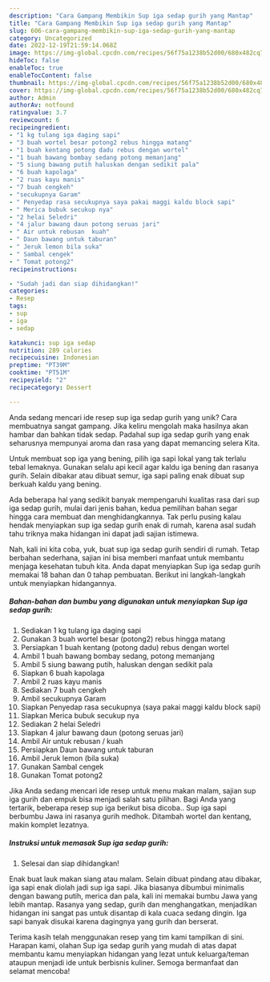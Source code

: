 ```yaml
---
description: "Cara Gampang Membikin Sup iga sedap gurih yang Mantap"
title: "Cara Gampang Membikin Sup iga sedap gurih yang Mantap"
slug: 606-cara-gampang-membikin-sup-iga-sedap-gurih-yang-mantap
category: Uncategorized
date: 2022-12-19T21:59:14.068Z
image: https://img-global.cpcdn.com/recipes/56f75a1238b52d00/680x482cq70/sup-iga-sedap-gurih-foto-resep-utama.jpg
hideToc: false
enableToc: true
enableTocContent: false
thumbnail: https://img-global.cpcdn.com/recipes/56f75a1238b52d00/680x482cq70/sup-iga-sedap-gurih-foto-resep-utama.jpg
cover: https://img-global.cpcdn.com/recipes/56f75a1238b52d00/680x482cq70/sup-iga-sedap-gurih-foto-resep-utama.jpg
author: Admin
authorAv: notfound
ratingvalue: 3.7
reviewcount: 6
recipeingredient:
- "1 kg tulang iga daging sapi"
- "3 buah wortel besar potong2 rebus hingga matang"
- "1 buah kentang potong dadu rebus dengan wortel"
- "1 buah bawang bombay sedang potong memanjang"
- "5 siung bawang putih haluskan dengan sedikit pala"
- "6 buah kapolaga"
- "2 ruas kayu manis"
- "7 buah cengkeh"
- "secukupnya Garam"
- " Penyedap rasa secukupnya saya pakai maggi kaldu block sapi"
- " Merica bubuk secukup nya"
- "2 helai Seledri"
- "4 jalur bawang daun potong seruas jari"
- " Air untuk rebusan  kuah"
- " Daun bawang untuk taburan"
- " Jeruk lemon bila suka"
- " Sambal cengek"
- " Tomat potong2"
recipeinstructions:

- "Sudah jadi dan siap dihidangkan!"
categories:
- Resep
tags:
- sup
- iga
- sedap

katakunci: sup iga sedap 
nutrition: 289 calories
recipecuisine: Indonesian
preptime: "PT39M"
cooktime: "PT51M"
recipeyield: "2"
recipecategory: Dessert

---
```





Anda sedang mencari ide resep sup iga sedap gurih yang unik? Cara membuatnya sangat gampang. Jika keliru mengolah maka hasilnya akan hambar dan bahkan tidak sedap. Padahal sup iga sedap gurih yang enak seharusnya mempunyai aroma dan rasa yang dapat memancing selera Kita.





Untuk membuat sop iga yang bening, pilih iga sapi lokal yang tak terlalu tebal lemaknya. Gunakan selalu api kecil agar kaldu iga bening dan rasanya gurih. Selain dibakar atau dibuat semur, iga sapi paling enak dibuat sup berkuah kaldu yang bening.

Ada beberapa hal yang sedikit banyak mempengaruhi kualitas rasa dari sup iga sedap gurih, mulai dari jenis bahan, kedua pemilihan bahan segar hingga cara membuat dan menghidangkannya. Tak perlu pusing kalau hendak menyiapkan sup iga sedap gurih enak di rumah, karena asal sudah tahu triknya maka hidangan ini dapat jadi sajian istimewa.






Nah, kali ini kita coba, yuk, buat sup iga sedap gurih sendiri di rumah. Tetap berbahan sederhana, sajian ini bisa memberi manfaat untuk membantu menjaga kesehatan tubuh kita. Anda dapat menyiapkan Sup iga sedap gurih memakai 18 bahan dan 0 tahap pembuatan. Berikut ini langkah-langkah untuk menyiapkan hidangannya.

<!--inarticleads1-->

##### Bahan-bahan dan bumbu yang digunakan untuk menyiapkan Sup iga sedap gurih:

1. Sediakan 1 kg tulang iga daging sapi
1. Gunakan 3 buah wortel besar (potong2) rebus hingga matang
1. Persiapkan 1 buah kentang (potong dadu) rebus dengan wortel
1. Ambil 1 buah bawang bombay sedang, potong memanjang
1. Ambil 5 siung bawang putih, haluskan dengan sedikit pala
1. Siapkan 6 buah kapolaga
1. Ambil 2 ruas kayu manis
1. Sediakan 7 buah cengkeh
1. Ambil secukupnya Garam
1. Siapkan  Penyedap rasa secukupnya (saya pakai maggi kaldu block sapi)
1. Siapkan  Merica bubuk secukup nya
1. Sediakan 2 helai Seledri
1. Siapkan 4 jalur bawang daun (potong seruas jari)
1. Ambil  Air untuk rebusan / kuah
1. Persiapkan  Daun bawang untuk taburan
1. Ambil  Jeruk lemon (bila suka)
1. Gunakan  Sambal cengek
1. Gunakan  Tomat potong2


Jika Anda sedang mencari ide resep untuk menu makan malam, sajian sup iga gurih dan empuk bisa menjadi salah satu pilihan. Bagi Anda yang tertarik, beberapa resep sup iga berikut bisa dicoba.. Sup iga sapi berbumbu Jawa ini rasanya gurih medhok. Ditambah wortel dan kentang, makin komplet lezatnya. 

<!--inarticleads2-->

##### Instruksi untuk memasak Sup iga sedap gurih:


1. Selesai dan siap dihidangkan!

Enak buat lauk makan siang atau malam. Selain dibuat pindang atau dibakar, iga sapi enak diolah jadi sup iga sapi. Jika biasanya dibumbui minimalis dengan bawang putih, merica dan pala, kali ini memakai bumbu Jawa yang lebih mantap. Rasanya yang sedap, gurih dan menghangatkan, menjadikan hidangan ini sangat pas untuk disantap di kala cuaca sedang dingin. Iga sapi banyak disukai karena dagingnya yang gurih dan berserat. 

Terima kasih telah menggunakan resep yang tim kami tampilkan di sini. Harapan kami, olahan Sup iga sedap gurih yang mudah di atas dapat membantu kamu menyiapkan hidangan yang lezat untuk keluarga/teman ataupun menjadi ide untuk berbisnis kuliner. Semoga bermanfaat dan selamat mencoba!
